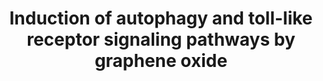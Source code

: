 ---
annotations:
- id: PW:0000828
  parent: signaling pathway
  type: Pathway Ontology
  value: cytokine mediated signaling pathway
- id: PW:0000002
  parent: classic metabolic pathway
  type: Pathway Ontology
  value: classic metabolic pathway
authors:
- Egonw
communities:
- Nanomaterials
description: Graphene oxide has been found in the RAW264.7 to trigger a cytokine response
  and resulting autophagy. It was found to be mediated by  activation of TLR4 and
  TLR9, signalling MyD88, TRAF6, and NF-κB, resulting in cytokine expression. However,
  TLR signaling did not cause IFN-β expression nor IRF3 activation. The process also
  shows activation of Beclin 1 and LC3.
last-edited: 2023-06-06
organisms:
- Homo sapiens
redirect_from:
- /index.php/Pathway:WP5336
- /instance/WP5336
- /instance/WP5336_r126593
revision: r126593
schema-jsonld:
- '@context': https://schema.org/
  '@id': https://wikipathways.github.io/pathways/WP5336.html
  '@type': Dataset
  creator:
    '@type': Organization
    name: WikiPathways
  description: Graphene oxide has been found in the RAW264.7 to trigger a cytokine
    response and resulting autophagy. It was found to be mediated by  activation of
    TLR4 and TLR9, signalling MyD88, TRAF6, and NF-κB, resulting in cytokine expression.
    However, TLR signaling did not cause IFN-β expression nor IRF3 activation. The
    process also shows activation of Beclin 1 and LC3.
  keywords:
  - Beclin1
  - GO
  - IFN-beta
  - IFN-gamma
  - IRF3
  - LC3
  - MYD88
  - NF-kappaB
  - TLR4
  - TLR9
  - TNF-alpha
  - TRAF6
  license: CC0
  name: 'Induction of autophagy and toll-like receptor signaling pathways by graphene
    oxide '
seo: CreativeWork
title: 'Induction of autophagy and toll-like receptor signaling pathways by graphene
  oxide '
wpid: WP5336
---